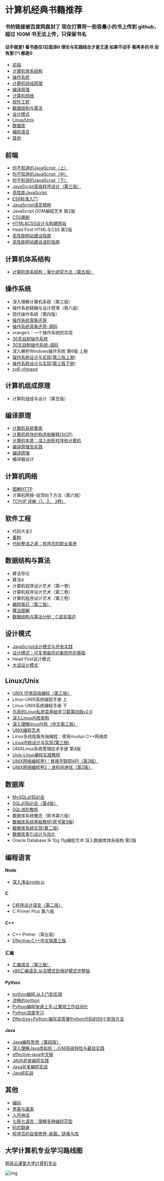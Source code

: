 # 计算机经典书籍推荐

### 书的链接被百度网盘封了 现在打算将一些容量小的书上传到 github，超过 100M 书无法上传，只保留书名

#### 动手做是1 看书是往1后面添0 理论与实践结合才是王道 如果不动手 看再多的书 没有那个1 都是0

* [前端](#前端)
* [计算机体系结构](#计算机体系结构)
* [操作系统](#操作系统)
* [计算机组成原理](#计算机组成原理)
* [编译原理](#编译原理)
* [计算机网络](#计算机网络)
* [软件工程](#软件工程)
* [数据结构与算法](#数据结构与算法)
* [设计模式](#设计模式)
* [Linux/Unix](#LinuxUnix)
* [数据库](#数据库)
* [编程语言](#编程语言)
* [其他](#其他)

## 前端
* [你不知道的JavaScript（上）](https://github.com/woai3c/recommended-books/blob/master/%E5%89%8D%E7%AB%AF/%E4%BD%A0%E4%B8%8D%E7%9F%A5%E9%81%93%E7%9A%84JavaScript%EF%BC%88%E4%B8%8A%E5%8D%B7%EF%BC%89.pdf)
* [你不知道的JavaScript（中）](https://github.com/woai3c/recommended-books/blob/master/%E5%89%8D%E7%AB%AF/%E4%BD%A0%E4%B8%8D%E7%9F%A5%E9%81%93%E7%9A%84JavaScript%EF%BC%88%E4%B8%AD%E5%8D%B7%EF%BC%89.pdf)
* [你不知道的JavaScript（下）](https://github.com/woai3c/recommended-books/blob/master/%E5%89%8D%E7%AB%AF/%E4%BD%A0%E4%B8%8D%E7%9F%A5%E9%81%93%E7%9A%84%20JavaScript%EF%BC%88%E4%B8%8B%E5%8D%B7%EF%BC%89.pdf)
* [JavaScript高级程序设计（第三版）](https://github.com/woai3c/recommended-books/blob/master/%E5%89%8D%E7%AB%AF/JavaScript%E9%AB%98%E7%BA%A7%E7%A8%8B%E5%BA%8F%E8%AE%BE%E8%AE%A1%EF%BC%88%E7%AC%AC3%E7%89%88%EF%BC%89.pdf)
* [高性能JavaScript](https://github.com/woai3c/recommended-books/blob/master/%E5%89%8D%E7%AB%AF/%E9%AB%98%E6%80%A7%E8%83%BDJavaScript.pdf)
* [ES6标准入门](http://es6.ruanyifeng.com/)
* [JavaScript语言精粹](https://github.com/woai3c/recommended-books/blob/master/%E5%89%8D%E7%AB%AF/JavaScript%E8%AF%AD%E8%A8%80%E7%B2%BE%E7%B2%B9%2B%2B%E4%BF%AE%E8%AE%A2%E7%89%88.pdf)
* JavaScript DOM编程艺术 第2版
* [CSS揭秘](https://github.com/woai3c/recommended-books/blob/master/%E5%89%8D%E7%AB%AF/css%E6%8F%AD%E7%A7%98.pdf)
* [HTML&CSS设计与构建网站](https://github.com/woai3c/recommended-books/blob/master/%E5%89%8D%E7%AB%AF/HTML%26CSS%E8%AE%BE%E8%AE%A1%E4%B8%8E%E6%9E%84%E5%BB%BA%E7%BD%91%E7%AB%99.pdf)
* Head First HTML与CSS 第2版
* [高性能网站建设指南](https://github.com/woai3c/recommended-books/blob/master/%E5%89%8D%E7%AB%AF/%E9%AB%98%E6%80%A7%E8%83%BD%E7%BD%91%E7%AB%99%E5%BB%BA%E8%AE%BE%E6%8C%87%E5%8D%97.pdf)
* [高性能网站建设进阶指南](https://github.com/woai3c/recommended-books/blob/master/%E5%89%8D%E7%AB%AF/%E9%AB%98%E6%80%A7%E8%83%BD%E7%BD%91%E7%AB%99%E5%BB%BA%E8%AE%BE%E8%BF%9B%E9%98%B6%E6%8C%87%E5%8D%97.pdf)

## 计算机体系结构
* [计算机体系结构：量化研究方法（第五版）](https://github.com/woai3c/recommended-books/blob/master/%E8%AE%A1%E7%AE%97%E6%9C%BA%E4%BD%93%E7%B3%BB%E7%BB%93%E6%9E%84/%E8%AE%A1%E7%AE%97%E6%9C%BA%E4%BD%93%E7%B3%BB%E7%BB%93%E6%9E%84%EF%BC%9A%E9%87%8F%E5%8C%96%E7%A0%94%E7%A9%B6%E6%96%B9%E6%B3%95%EF%BC%88%E7%AC%AC%E4%BA%94%E7%89%88%EF%BC%89.pdf)

## 操作系统
* 深入理解计算机系统（第三版）
* 操作系统精髓与设计原理（第八版）
* 现代操作系统（第四版）
* [操作系统真象还原](https://github.com/woai3c/recommended-books/blob/master/%E6%93%8D%E4%BD%9C%E7%B3%BB%E7%BB%9F/%E6%93%8D%E4%BD%9C%E7%B3%BB%E7%BB%9F%E7%9C%9F%E8%B1%A1%E8%BF%98%E5%8E%9F.pdf)
* [操作系统真象还原-源码](https://github.com/woai3c/recommended-books/blob/master/%E6%93%8D%E4%BD%9C%E7%B3%BB%E7%BB%9F/%E6%93%8D%E4%BD%9C%E7%B3%BB%E7%BB%9F%E7%9C%9F%E8%B1%A1%E8%BF%98%E5%8E%9F-%E9%99%84%E4%B9%A6%E4%BB%A3%E7%A0%81.tgz)
* orange’s：一个操作系统的实现
* [30天自制操作系统](https://github.com/woai3c/recommended-books/blob/master/%E6%93%8D%E4%BD%9C%E7%B3%BB%E7%BB%9F/30%E5%A4%A9%E8%87%AA%E5%88%B6%E6%93%8D%E4%BD%9C%E7%B3%BB%E7%BB%9F.pdf)
* [30天自制操作系统-源码](https://github.com/woai3c/recommended-books/blob/master/%E6%93%8D%E4%BD%9C%E7%B3%BB%E7%BB%9F/30dayMakeOS-master.zip)
* 深入解析Windows操作系统 第6版 上册
* [操作系统设计与实现(第三版上册)](https://github.com/woai3c/recommended-books/blob/master/%E6%93%8D%E4%BD%9C%E7%B3%BB%E7%BB%9F/%E6%93%8D%E4%BD%9C%E7%B3%BB%E7%BB%9F%E8%AE%BE%E8%AE%A1%E4%B8%8E%E5%AE%9E%E7%8E%B0(%E7%AC%AC%E4%B8%89%E7%89%88%E4%B8%8A%E5%86%8C).pdf)
* [操作系统设计与实现(第三版下册)](https://github.com/woai3c/recommended-books/blob/master/%E6%93%8D%E4%BD%9C%E7%B3%BB%E7%BB%9F/%E6%93%8D%E4%BD%9C%E7%B3%BB%E7%BB%9F%E8%AE%BE%E8%AE%A1%E4%B8%8E%E5%AE%9E%E7%8E%B0%2B%E7%AC%AC3%E7%89%88%2B%E4%B8%8B.pdf)
* [xv6-chinese](https://github.com/woai3c/recommended-books/blob/master/%E6%93%8D%E4%BD%9C%E7%B3%BB%E7%BB%9F/xv6-chinese.pdf)

## 计算机组成原理
* 计算机组成与设计（第五版）

## 编译原理
* [计算机系统要素](https://github.com/woai3c/recommended-books/blob/master/%E7%BC%96%E8%AF%91%E5%8E%9F%E7%90%86/%E8%AE%A1%E7%AE%97%E6%9C%BA%E7%B3%BB%E7%BB%9F%E8%A6%81%E7%B4%A0%EF%BC%9A%E4%BB%8E%E9%9B%B6%E5%BC%80%E5%A7%8B%E6%9E%84%E5%BB%BA%E7%8E%B0%E4%BB%A3%E8%AE%A1%E7%AE%97%E6%9C%BA.pdf)
* [计算机程序的构造和解释(SICP)](https://github.com/woai3c/recommended-books/blob/master/%E7%BC%96%E8%AF%91%E5%8E%9F%E7%90%86/sicp.pdf)
* [计算的本质：深入剖析程序和计算机](https://github.com/woai3c/recommended-books/blob/master/%E7%BC%96%E8%AF%91%E5%8E%9F%E7%90%86/%E8%AE%A1%E7%AE%97%E7%9A%84%E6%9C%AC%E8%B4%A8%EF%BC%9A%E6%B7%B1%E5%85%A5%E5%89%96%E6%9E%90%E7%A8%8B%E5%BA%8F%E5%92%8C%E8%AE%A1%E7%AE%97%E6%9C%BA_%E6%88%AA%E5%8F%96%E7%89%88.pdf)
* [编译原理及实践](https://github.com/woai3c/recommended-books/blob/master/%E7%BC%96%E8%AF%91%E5%8E%9F%E7%90%86/%E7%BC%96%E8%AF%91%E5%8E%9F%E7%90%86%E5%8F%8A%E5%AE%9E%E8%B7%B5.pdf)
* [编译原理](https://github.com/woai3c/recommended-books/blob/master/%E7%BC%96%E8%AF%91%E5%8E%9F%E7%90%86/%E7%BC%96%E8%AF%91%E5%8E%9F%E7%90%86.pdf)
* 编译器设计

## 计算机网络
* [图解HTTP](https://github.com/woai3c/recommended-books/blob/master/%E8%AE%A1%E7%AE%97%E6%9C%BA%E7%BD%91%E7%BB%9C/%E5%9B%BE%E8%A7%A3HTTP%20.pdf)
* 计算机网络-自顶向下方法（第六版）
* [TCP/IP 详解（1、2、 3卷）](https://github.com/woai3c/recommended-books/blob/master/%E8%AE%A1%E7%AE%97%E6%9C%BA%E7%BD%91%E7%BB%9C/TCP-IP%E8%AF%A6%E8%A7%A3(%E5%8D%B7%E4%B8%80%E3%80%81%E4%BA%8C%E3%80%81%E4%B8%89).pdf)

## 软件工程
* 代码大全2
* [重构](https://github.com/woai3c/recommended-books/blob/master/%E8%BD%AF%E4%BB%B6%E5%B7%A5%E7%A8%8B/%E9%87%8D%E6%9E%84_%E6%94%B9%E5%96%84%E6%97%A2%E6%9C%89%E4%BB%A3%E7%A0%81%E7%9A%84%E8%AE%BE%E8%AE%A1%5B%E9%AB%98%E6%B8%85%E7%89%88%5D.pdf)
* [代码整洁之道：程序员的职业素养](https://github.com/woai3c/recommended-books/blob/master/%E8%BD%AF%E4%BB%B6%E5%B7%A5%E7%A8%8B/%E4%BB%A3%E7%A0%81%E6%95%B4%E6%B4%81%E4%B9%8B%E9%81%93%EF%BC%9A%E7%A8%8B%E5%BA%8F%E5%91%98%E7%9A%84%E8%81%8C%E4%B8%9A%E7%B4%A0%E5%85%BB.pdf)

## 数据结构与算法
* 算法导论
* 算法4
* 计算机程序设计艺术（第一卷）
* 计算机程序设计艺术（第二卷）
* 计算机程序设计艺术（第三卷）
* [编程珠玑（第二版）](https://github.com/woai3c/recommended-books/blob/master/%E6%95%B0%E6%8D%AE%E7%BB%93%E6%9E%84%E4%B8%8E%E7%AE%97%E6%B3%95/%5B%E7%BC%96%E7%A8%8B%E7%8F%A0%E7%8E%91%EF%BC%88%E7%AC%AC2%E7%89%88%EF%BC%89%5D.%E9%BB%84%E5%80%A9.%E6%89%AB%E6%8F%8F%E7%89%88.pdf)
* [算法图解](https://github.com/woai3c/recommended-books/blob/master/%E6%95%B0%E6%8D%AE%E7%BB%93%E6%9E%84%E4%B8%8E%E7%AE%97%E6%B3%95/%E7%AE%97%E6%B3%95%E5%9B%BE%E8%A7%A3-python.pdf)
* [数据结构与算法分析：C语言描述](https://github.com/woai3c/recommended-books/blob/master/%E6%95%B0%E6%8D%AE%E7%BB%93%E6%9E%84%E4%B8%8E%E7%AE%97%E6%B3%95/%E6%95%B0%E6%8D%AE%E7%BB%93%E6%9E%84%E4%B8%8E%E7%AE%97%E6%B3%95%E5%88%86%E6%9E%90%EF%BC%9AC%E8%AF%AD%E8%A8%80%E6%8F%8F%E8%BF%B0.pdf)

## 设计模式
* [JavaScript设计模式与开发实践](https://github.com/woai3c/recommended-books/blob/master/%E8%AE%BE%E8%AE%A1%E6%A8%A1%E5%BC%8F/JavaScript%E8%AE%BE%E8%AE%A1%E6%A8%A1%E5%BC%8F%E4%B8%8E%E5%BC%80%E5%8F%91%E5%AE%9E%E8%B7%B5.pdf)
* [设计模式：可复用面向对象软件的基础](https://github.com/woai3c/recommended-books/blob/master/%E8%AE%BE%E8%AE%A1%E6%A8%A1%E5%BC%8F/%5B%E8%AE%BE%E8%AE%A1%E6%A8%A1%E5%BC%8F%EF%BC%9A%E5%8F%AF%E5%A4%8D%E7%94%A8%E9%9D%A2%E5%90%91%E5%AF%B9%E8%B1%A1%E8%BD%AF%E4%BB%B6%E7%9A%84%E5%9F%BA%E7%A1%80%5D.%E6%9C%BA%E6%A2%B0%E5%B7%A5%E4%B8%9A%E5%87%BA%E7%89%88%E7%A4%BE.%E6%89%AB%E6%8F%8F%E7%89%88.pdf)
* Head First设计模式
* [大话设计模式](https://github.com/woai3c/recommended-books/blob/master/%E8%AE%BE%E8%AE%A1%E6%A8%A1%E5%BC%8F/%E5%A4%A7%E8%AF%9D%E8%AE%BE%E8%AE%A1%E6%A8%A1%E5%BC%8F.pdf)

## Linux/Unix
* [UNIX 环境高级编程（第三版）](https://github.com/woai3c/recommended-books/blob/master/LinuxUnix/UNIX%20%E7%8E%AF%E5%A2%83%E9%AB%98%E7%BA%A7%E7%BC%96%E7%A8%8B%402013%20(%E7%AC%AC3%E7%89%88%20%E6%89%AB%E6%8F%8F%E7%89%88).pdf)
* Linux-UNIX系统编程手册 上
* Linux-UNIX系统编程手册 下
* [鸟哥的Linux私房菜基础学习篇第四版v2.0](https://github.com/woai3c/recommended-books/blob/master/LinuxUnix/%E9%B8%9F%E5%93%A5%E7%9A%84Linux%E7%A7%81%E6%88%BF%E8%8F%9C%E5%9F%BA%E7%A1%80%E5%AD%A6%E4%B9%A0%E7%AF%87%E7%AC%AC%E5%9B%9B%E7%89%88v2.0.pdf)
* [深入Linux内核架构](https://github.com/woai3c/recommended-books/blob/master/LinuxUnix/%E6%B7%B1%E5%85%A5Linux%E5%86%85%E6%A0%B8%E6%9E%B6%E6%9E%84.pdf)
* [深入理解linux内核（中文第三版）](https://github.com/woai3c/recommended-books/blob/master/LinuxUnix/%E6%B7%B1%E5%85%A5%E7%90%86%E8%A7%A3linux%E5%86%85%E6%A0%B8%EF%BC%88%E4%B8%AD%E6%96%87%E7%AC%AC%E4%B8%89%E7%89%88%EF%BC%89.pdf)
* [UNIX编程艺术](https://github.com/woai3c/recommended-books/blob/master/LinuxUnix/UNIX%E7%BC%96%E7%A8%8B%E8%89%BA%E6%9C%AF.pdf)
* Linux多线程服务端编程：使用muduo C++网络库
* [Linux内核设计与实现(第三版)](https://github.com/woai3c/recommended-books/blob/master/LinuxUnix/Linux%E5%86%85%E6%A0%B8%E8%AE%BE%E8%AE%A1%E4%B8%8E%E5%AE%9E%E7%8E%B0(%E7%AC%AC%E4%B8%89%E7%89%88%E4%B8%AD%E6%96%87%E9%AB%98%E6%B8%85%E5%B8%A6%E7%9B%AE%E5%BD%95).pdf)
* UNIXLinux系统管理技术手册 第4版
* [Unix-Linux编程实践教程](https://github.com/woai3c/recommended-books/blob/master/LinuxUnix/Unix-Linux%E7%BC%96%E7%A8%8B%E5%AE%9E%E8%B7%B5%E6%95%99%E7%A8%8B.pdf)
* [UNIX网络编程卷1：套接字联网API（第3版）](https://github.com/woai3c/recommended-books/blob/master/LinuxUnix/UNIX%E7%BD%91%E7%BB%9C%E7%BC%96%E7%A8%8B%E5%8D%B71%EF%BC%9A%E5%A5%97%E6%8E%A5%E5%AD%97%E8%81%94%E7%BD%91API%EF%BC%88%E7%AC%AC3%E7%89%88%EF%BC%89.pdf)
* [UNIX网络编程卷2：进程间通信（第2版）](https://github.com/woai3c/recommended-books/blob/master/LinuxUnix/UNIX%E7%BD%91%E7%BB%9C%E7%BC%96%E7%A8%8B%E5%8D%B72%EF%BC%9A%E8%BF%9B%E7%A8%8B%E9%97%B4%E9%80%9A%E4%BF%A1%EF%BC%88%E7%AC%AC2%E7%89%88%EF%BC%89.pdf)

## 数据库
* [MySQL必知必会](https://github.com/woai3c/recommended-books/blob/master/%E6%95%B0%E6%8D%AE%E5%BA%93/MySQL%E5%BF%85%E7%9F%A5%E5%BF%85%E4%BC%9A%20%E7%94%B5%E5%AD%90%E7%89%88.pdf)
* [SQL必知必会（第4版）](https://github.com/woai3c/recommended-books/blob/master/%E6%95%B0%E6%8D%AE%E5%BA%93/SQL%E5%BF%85%E7%9F%A5%E5%BF%85%E4%BC%9A%EF%BC%88%E7%AC%AC4%E7%89%88%EF%BC%89.pdf)
* [SQL进阶教程](https://github.com/woai3c/recommended-books/blob/master/%E6%95%B0%E6%8D%AE%E5%BA%93/SQL%E8%BF%9B%E9%98%B6%E6%95%99%E7%A8%8B.pdf)
* 数据库系统概念（原书第六版）
* [数据库系统基础教程(原书第3版)](https://github.com/woai3c/recommended-books/blob/master/%E6%95%B0%E6%8D%AE%E5%BA%93/%E6%95%B0%E6%8D%AE%E5%BA%93%E7%B3%BB%E7%BB%9F%E5%9F%BA%E7%A1%80%E6%95%99%E7%A8%8B(%E5%8E%9F%E4%B9%A6%E7%AC%AC3%E7%89%88).pdf)
* [数据库系统实现(第二版)](https://github.com/woai3c/recommended-books/blob/master/%E6%95%B0%E6%8D%AE%E5%BA%93/%E6%95%B0%E6%8D%AE%E5%BA%93%E7%B3%BB%E7%BB%9F%E5%AE%9E%E7%8E%B0(%E7%AC%AC%E4%BA%8C%E7%89%88).pdf)
* [数据库索引设计与优化](https://github.com/woai3c/recommended-books/blob/master/%E6%95%B0%E6%8D%AE%E5%BA%93/%E6%95%B0%E6%8D%AE%E5%BA%93%E7%B4%A2%E5%BC%95%E8%AE%BE%E8%AE%A1%E4%B8%8E%E4%BC%98%E5%8C%96.pdf)
* Oracle Database 9i 10g 11g编程艺术:深入数据库体系结构 第2版


## 编程语言
#### Node
* [深入浅出node.js](https://github.com/woai3c/recommended-books/blob/master/%E7%BC%96%E7%A8%8B%E8%AF%AD%E8%A8%80/%E6%B7%B1%E5%85%A5%E6%B5%85%E5%87%BANode.js.pdf)

#### C
* [C程序设计语言（第二版）](https://github.com/woai3c/recommended-books/blob/master/%E7%BC%96%E7%A8%8B%E8%AF%AD%E8%A8%80/C%E7%A8%8B%E5%BA%8F%E8%AE%BE%E8%AE%A1%E8%AF%AD%E8%A8%80%EF%BC%88%E7%AC%AC2%E7%89%88%C2%B7%E6%96%B0%E7%89%88%EF%BC%89%E4%B9%A6%E7%AD%BE%E7%89%88.pdf)
* C Primer Plus 第六版

#### C++
* C++ Primer（第五版）
* [Effective:C++中文版第三版](https://github.com/woai3c/recommended-books/blob/master/%E7%BC%96%E7%A8%8B%E8%AF%AD%E8%A8%80/Effective%2BC%2B%2B%2B%E4%B8%AD%E6%96%87%E7%89%88%E7%AC%AC%E4%B8%89%E7%89%88.pdf)

#### 汇编
* [汇编语言（第三版）](https://github.com/woai3c/recommended-books/blob/master/%E7%BC%96%E7%A8%8B%E8%AF%AD%E8%A8%80/%E3%80%8A%E6%B1%87%E7%BC%96%E8%AF%AD%E8%A8%80(%E7%AC%AC3%E7%89%88)%20%E3%80%8B%E7%8E%8B%E7%88%BD%E8%91%97.pdf)
* [x86汇编语言:从实模式到保护模式完整版](https://github.com/woai3c/recommended-books/blob/master/%E7%BC%96%E7%A8%8B%E8%AF%AD%E8%A8%80/x86%E6%B1%87%E7%BC%96%E8%AF%AD%E8%A8%80%20%20%E4%BB%8E%E5%AE%9E%E6%A8%A1%E5%BC%8F%E5%88%B0%E4%BF%9D%E6%8A%A4%E6%A8%A1%E5%BC%8F%E5%AE%8C%E6%95%B4%E7%89%88.pdf)

#### Python
* [python编程:从入门到实践](https://github.com/woai3c/recommended-books/blob/master/%E7%BC%96%E7%A8%8B%E8%AF%AD%E8%A8%80/Python%E7%BC%96%E7%A8%8B%E4%BB%8E%E5%85%A5%E9%97%A8%E5%88%B0%E5%AE%9E%E8%B7%B5.pdf)
* [流畅的python](https://github.com/woai3c/recommended-books/blob/master/%E7%BC%96%E7%A8%8B%E8%AF%AD%E8%A8%80/%E6%B5%81%E7%95%85%E7%9A%84python.pdf)
* [Python编程快速上手:让繁琐工作自动化](https://github.com/woai3c/recommended-books/blob/master/%E7%BC%96%E7%A8%8B%E8%AF%AD%E8%A8%80/Python%E7%BC%96%E7%A8%8B%E5%BF%AB%E9%80%9F%E4%B8%8A%E6%89%8B%20%20%E8%AE%A9%E7%B9%81%E7%90%90%E5%B7%A5%E4%BD%9C%E8%87%AA%E5%8A%A8%E5%8C%96.pdf)
* [Python深度学习](https://github.com/woai3c/recommended-books/blob/master/%E7%BC%96%E7%A8%8B%E8%AF%AD%E8%A8%80/%E3%80%8APython%E6%B7%B1%E5%BA%A6%E5%AD%A6%E4%B9%A0%E3%80%8B2018%E4%B8%AD%E6%96%87%E7%89%88.pdf)
* [Effective+Python:编写高质量Python代码的59个有效方法](https://github.com/woai3c/recommended-books/blob/master/%E7%BC%96%E7%A8%8B%E8%AF%AD%E8%A8%80/Effective%2BPython.%E7%BC%96%E5%86%99%E9%AB%98%E8%B4%A8%E9%87%8FPython%E4%BB%A3%E7%A0%81%E7%9A%8459%E4%B8%AA%E6%9C%89%E6%95%88%E6%96%B9%E6%B3%95.Brett%2BSlatkin.pdf)

#### Java
* [Java编程思想（第四版）](https://github.com/woai3c/recommended-books/blob/master/%E7%BC%96%E7%A8%8B%E8%AF%AD%E8%A8%80/Java%E7%BC%96%E7%A8%8B%E6%80%9D%E6%83%B3%E7%AC%AC%E5%9B%9B%E7%89%88%E5%AE%8C%E6%95%B4%E4%B8%AD%E6%96%87%E9%AB%98%E6%B8%85%E7%89%88.pdf)
* [深入理解Java虚拟机：JVM高级特性与最佳实践](https://github.com/woai3c/recommended-books/blob/master/%E7%BC%96%E7%A8%8B%E8%AF%AD%E8%A8%80/%E6%B7%B1%E5%85%A5%E7%90%86%E8%A7%A3Java%E8%99%9A%E6%8B%9F%E6%9C%BA%EF%BC%9AJVM%E9%AB%98%E7%BA%A7%E7%89%B9%E6%80%A7%E4%B8%8E%E6%9C%80%E4%BD%B3%E5%AE%9E%E8%B7%B5%EF%BC%88%E6%9C%80%E6%96%B0%E7%AC%AC%E4%BA%8C%E7%89%88%EF%BC%89.pdf)
* [effective-java中文版](https://github.com/woai3c/recommended-books/blob/master/%E7%BC%96%E7%A8%8B%E8%AF%AD%E8%A8%80/effective-java.pdf)
* [JAVA并发编程实践](https://github.com/woai3c/recommended-books/blob/master/%E7%BC%96%E7%A8%8B%E8%AF%AD%E8%A8%80/JAVA%E5%B9%B6%E5%8F%91%E7%BC%96%E7%A8%8B%E5%AE%9E%E8%B7%B5.pdf)
* [Java并发编程实战](https://github.com/woai3c/recommended-books/blob/master/%E7%BC%96%E7%A8%8B%E8%AF%AD%E8%A8%80/Java%E5%B9%B6%E5%8F%91%E7%BC%96%E7%A8%8B%E5%AE%9E%E6%88%98.pdf)
* [Java8实战](https://github.com/woai3c/recommended-books/blob/master/%E7%BC%96%E7%A8%8B%E8%AF%AD%E8%A8%80/Java8%E5%AE%9E%E6%88%98.pdf)

## 其他
* [编码](https://github.com/woai3c/recommended-books/blob/master/%E5%85%B6%E4%BB%96/%E7%BC%96%E7%A0%81%E2%80%94%E2%80%94%E9%9A%90%E5%8C%BF%E5%9C%A8%E8%AE%A1%E7%AE%97%E6%9C%BA%E8%BD%AF%E7%A1%AC%E4%BB%B6%E8%83%8C%E5%90%8E%E7%9A%84%E8%AF%AD%E8%A8%80.pdf)
* [黑客与画家](https://github.com/woai3c/recommended-books/blob/master/%E5%85%B6%E4%BB%96/%E9%BB%91%E5%AE%A2%E4%B8%8E%E7%94%BB%E5%AE%B6.pdf)
* [人月神话](https://github.com/woai3c/recommended-books/blob/master/%E5%85%B6%E4%BB%96/%E4%BA%BA%E6%9C%88%E7%A5%9E%E8%AF%9D_40%E5%91%A8%E5%B9%B4%E7%BA%AA%E5%BF%B5%E7%89%88.pdf)
* [七周七语言：理解多种编程范型 ](https://github.com/woai3c/recommended-books/blob/master/%E5%85%B6%E4%BB%96/%E4%B8%83%E5%91%A8%E4%B8%83%E8%AF%AD%E8%A8%80%EF%BC%9A%E7%90%86%E8%A7%A3%E5%A4%9A%E7%A7%8D%E7%BC%96%E7%A8%8B%E8%8C%83%E5%9E%8B%20%E4%B8%AD%E6%96%87%E9%AB%98%E6%B8%85%E7%89%88.pdf)
* [码农翻身](https://github.com/woai3c/recommended-books/blob/master/%E5%85%B6%E4%BB%96/%E7%A0%81%E5%86%9C%E7%BF%BB%E8%BA%AB%EF%BC%9A%E7%94%A8%E6%95%85%E4%BA%8B%E7%BB%99%E6%8A%80%E6%9C%AF%E5%8A%A0%E7%82%B9%E6%96%99.pdf)
* [程序员的自我修养-装载、链接与库](https://github.com/woai3c/recommended-books/blob/master/%E5%85%B6%E4%BB%96/%E7%A8%8B%E5%BA%8F%E5%91%98%E7%9A%84%E8%87%AA%E6%88%91%E4%BF%AE%E5%85%BB%E2%80%94%E9%93%BE%E6%8E%A5%E3%80%81%E8%A3%85%E8%BD%BD%E4%B8%8E%E5%BA%93.pdf)

## 大学计算机专业学习路线图

[网易云课堂大学计算机专业](https://study.163.com/curricula/cs.htm)


![img](https://github.com/woai3c/recommended-books/blob/master/Computer%20Science.png)
